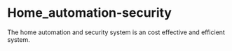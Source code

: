 # Home_automation-security

The home automation and security system is an cost effective and efficient system.
